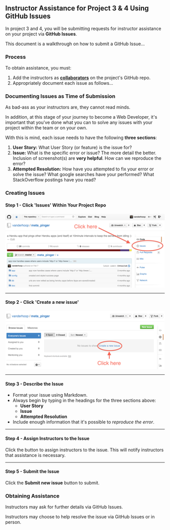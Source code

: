 ## Instructor Assistance for Project 3 & 4 Using GitHub Issues

In project 3 and 4, you will be submitting requests for instructor assistance on your project via **GitHub Issues**.

This document is a walkthrough on how to submit a GitHub Issue...

### Process

To obtain assistance, you must:

1. Add the instructors as **[collaborators](https://help.github.com/articles/adding-collaborators-to-a-personal-repository/)** on the project's GitHub repo.
1. Appropriately document each issue as follows...

### Documenting Issues as Time of Submission

As bad-ass as your instructors are, they cannot read minds.

In addition, at this stage of your journey to become a Web Developer, it's important that you've done what you can to solve any issues with your project within the team or on your own.

With this is mind, each issue needs to have the following **three sections**:  

1. **User Story:** What User Story (or feature) is the issue for?
2. **Issue:** What is the specific error or issue? The more detail the better.  Inclusion of screenshot(s) are **very helpful**.  How can we  reproduce the error?
3. **Attempted Resolution:** How have you attempted to fix your error or solve the issue?  What google searches have your performed? What StackOverflow postings have you read?

### Creating Issues

#### Step 1 - Click 'Issues' Within Your Project Repo

![image](images/click_issues.png)
___

#### Step 2 - Click 'Create a new issue'

![image](images/create_issue.png)
___

#### Step 3 - Describe the Issue

- Format your issue using Markdown.
- Always begin by typing in the headings for the three sections above:
	- **User Story**
	- **Issue**
	- **Attempted Resolution**
- Include enough information that it's possible to *reproduce the error*.

___

#### Step 4 - Assign Instructors to the Issue

Click the button to assign instructors to the issue.  This will notify instructors that assistance is necessary.

___

#### Step 5 - Submit the Issue

Click the **Submit new issue** button to submit. 

### Obtaining Assistance

Instructors may ask for further details via GitHub Issues.

Instructors may choose to help resolve the issue via GitHub Issues or in person.

